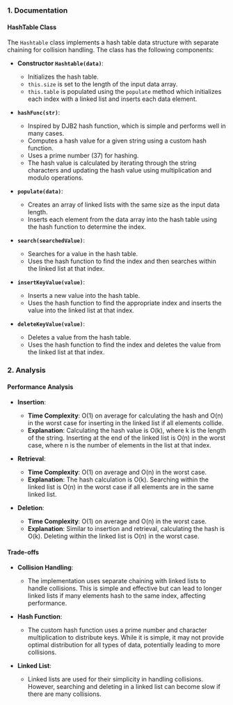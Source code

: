### 1. Documentation

#### HashTable Class

The `Hashtable` class implements a hash table data structure with separate chaining for collision handling. The class has the following components:

- **Constructor `Hashtable(data)`**:
    
    - Initializes the hash table.
    - `this.size` is set to the length of the input data array.
    - `this.table` is populated using the `populate` method which initializes each index with a linked list and inserts each data element.
- **`hashFunc(str)`**:
	- Inspired by DJB2 hash function, which is simple and performs well in many cases.
    - Computes a hash value for a given string using a custom hash function.
    - Uses a prime number (37) for hashing.
    - The hash value is calculated by iterating through the string characters and updating the hash value using multiplication and modulo operations.
- **`populate(data)`**:
    
    - Creates an array of linked lists with the same size as the input data length.
    - Inserts each element from the data array into the hash table using the hash function to determine the index.
- **`search(searchedValue)`**:
    
    - Searches for a value in the hash table.
    - Uses the hash function to find the index and then searches within the linked list at that index.
- **`insertKeyValue(value)`**:
    
    - Inserts a new value into the hash table.
    - Uses the hash function to find the appropriate index and inserts the value into the linked list at that index.
- **`deleteKeyValue(value)`**:
    
    - Deletes a value from the hash table.
    - Uses the hash function to find the index and deletes the value from the linked list at that index.


### 2. Analysis

#### Performance Analysis

- **Insertion**:
    
    - **Time Complexity**: O(1) on average for calculating the hash and O(n) in the worst case for inserting in the linked list if all elements collide.
    - **Explanation**: Calculating the hash value is O(k), where k is the length of the string. Inserting at the end of the linked list is O(n) in the worst case, where n is the number of elements in the list at that index.
- **Retrieval**:
    
    - **Time Complexity**: O(1) on average and O(n) in the worst case.
    - **Explanation**: The hash calculation is O(k). Searching within the linked list is O(n) in the worst case if all elements are in the same linked list.
- **Deletion**:
    
    - **Time Complexity**: O(1) on average and O(n) in the worst case.
    - **Explanation**: Similar to insertion and retrieval, calculating the hash is O(k). Deleting within the linked list is O(n) in the worst case.

#### Trade-offs

- **Collision Handling**:
    
    - The implementation uses separate chaining with linked lists to handle collisions. This is simple and effective but can lead to longer linked lists if many elements hash to the same index, affecting performance.
- **Hash Function**:
    
    - The custom hash function uses a prime number and character multiplication to distribute keys. While it is simple, it may not provide optimal distribution for all types of data, potentially leading to more collisions.
- **Linked List**:
    
    - Linked lists are used for their simplicity in handling collisions. However, searching and deleting in a linked list can become slow if there are many collisions.